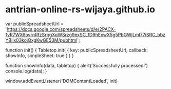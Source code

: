# antrian-online-rs-wijaya.github.io

var publicSpreadsheetUrl = 'https://docs.google.com/spreadsheets/d/e/2PACX-1vR7WX6ovrnRfzSrngXqWSrzg9exSC_fD9hExwX5g5PbGWjLml77iSRC_bbzYBjlx03koiQxgKwGE53M/pubhtml'; 

function init() 
{ 
  Tabletop.init( { key: publicSpreadsheetUrl, callback: showInfo, simpleSheet: true } ) 
 } 
  
  function showInfo(data, tabletop) 
  { 
    alert('Successfully processed!') console.log(data); 
  } 
  
  window.addEventListener('DOMContentLoaded', init)
